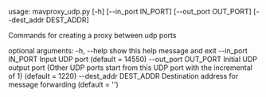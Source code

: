 usage: mavproxy_udp.py [-h] [--in_port IN_PORT] [--out_port OUT_PORT]
                       [--dest_addr DEST_ADDR]

Commands for creating a proxy between udp ports

optional arguments:
  -h, --help            show this help message and exit
  --in_port IN_PORT     Input UDP port (default = 14550)
  --out_port OUT_PORT   Initial UDP output port (Other UDP ports start from
                        this UDP port with the incremental of 1) (default =
                        1220)
  --dest_addr DEST_ADDR
                        Destination address for message forwarding (default =
                        '')
